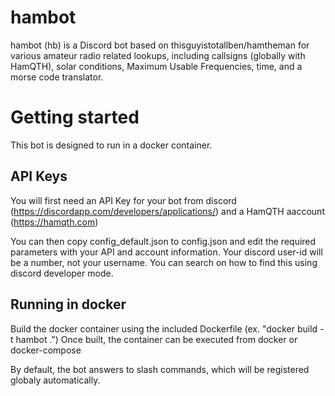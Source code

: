 # hambot
hambot (hb) is a Discord bot based on thisguyistotallben/hamtheman for various amateur radio related lookups, including callsigns (globally with HamQTH), solar conditions, Maximum Usable Frequencies, time, and a morse code translator.

# Getting started
This bot is designed to run in a docker container.

## API Keys
You will first need an API Key for your bot from discord (https://discordapp.com/developers/applications/) and a HamQTH aaccount (https://hamqth.com)

You can then copy config_default.json to config.json and edit the required parameters with your API and account information.  Your discord user-id will be a number, not your username.  You can search on how to find this using discord developer mode.

## Running in docker
Build the docker container using the included Dockerfile (ex. "docker build -t hambot .")
Once built, the container can be executed from docker or docker-compose

By default, the bot answers to slash commands, which will be registered globaly automatically.

